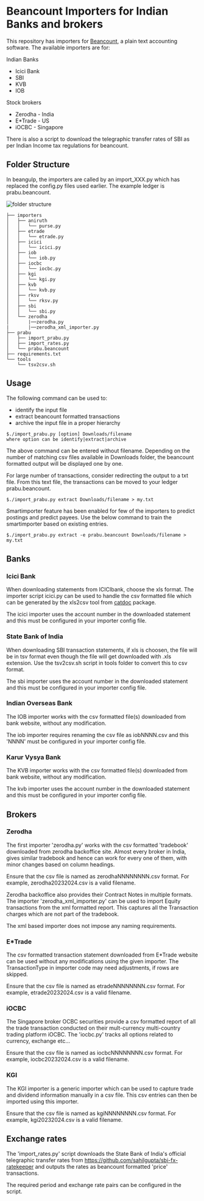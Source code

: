 #  Beancount Importers for Indian Banks and brokers

This repository has importers for
[Beancount](https://github.com/beancount/beancount), a plain text
accounting software. The available importers are for:

Indian Banks
 - Icici Bank
 - SBI
 - KVB
 - IOB

Stock brokers
- Zerodha - India
- E*Trade - US
- iOCBC - Singapore

There is also a script to download the telegraphic transfer rates of
SBI as per Indian Income tax regulations for beancount.

## Folder Structure

In beangulp, the importers are called by an import_XXX.py which has
replaced the config.py files used earlier. The example ledger is
prabu.beancount.

![folder
structure](https://github.com/prabusw/beancount-importer-zerodha/blob/master/folderstructure.png)

```
├── importers
│   ├── aniruth
│   │   └── purse.py
│   ├── etrade
│   │   └── etrade.py
│   ├── icici
│   │   └── icici.py
│   ├── iob
│   │   └── iob.py
│   ├── iocbc
│   │   └── iocbc.py
│   ├── kgi
│   │   └── kgi.py
│   ├── kvb
│   │   └── kvb.py
│   ├── rksv
│   │   └── rksv.py
│   ├── sbi
│   │   └── sbi.py
│   └── zerodha
│       |──zerodha.py
|       |──zerodha_xml_importer.py
├── prabu
│   ├── import_prabu.py
│   ├── import_rates.py
│   └── prabu.beancount
├── requirements.txt
└── tools
    └── tsv2csv.sh
```
## Usage

The following command can be used to:

- identify the input file
- extract beancount formatted transactions
- archive the input file in a proper hierarchy

```
$./import_prabu.py [option] Downloads/filename
where option can be identify|extract|archive
```

The above command can be entered without filename. Depending on the
number of matching csv files available in Downloads folder, the
beancount formatted output will be displayed one by one.

For large number of transactions, consider redirecting the output to a
txt file.  From this text file, the transactions can be moved to your
ledger prabu.beancount.

```
$./import_prabu.py extract Downloads/filename > my.txt
```

Smartimporter feature has been enabled for few of the importers to
predict postings and predict payees. Use the below command to train
the smartimporter based on existing entries.

```
$./import_prabu.py extract -e prabu.beancount Downloads/filename > my.txt
```

## Banks

### Icici Bank
When downloading statements from ICICIbank, choose the xls format.
The importer script icici.py can be used to handle the csv formatted
file which can be generated by the xls2csv tool from
[catdoc](https://www.wagner.pp.ru/~vitus/software/catdoc/) package.

The icici importer uses the account number in the downloaded statement and
this must be configured in your importer config file.


### State Bank of India
When downloading SBI transaction statements, if xls is choosen, the
file will be in tsv format even though the file will get downloaded
with .xls extension. Use the tsv2csv.sh script in tools folder to
convert this to csv format.

The sbi importer uses the account number in the downloaded statement and
this must be configured in your importer config file.


### Indian Overseas Bank
The IOB importer works with the csv formatted file(s) downloaded from
bank website, without any modification.

The iob importer requires renaming the csv file as iobNNNN.csv and
this 'NNNN' must be configured in your importer config file.


### Karur Vysya Bank
The KVB importer works with the csv formatted file(s) downloaded from
bank website, without any modification.

The kvb importer uses the account number in the downloaded statement and
this must be configured in your importer config file.


## Brokers

### Zerodha

The first importer 'zerodha.py' works with the csv formatted
'tradebook' downloaded from zerodha backoffice site. Almost every
broker in India, gives similar tradebook and hence can work for every
one of them, with minor changes based on column headings.

Ensure that the csv file is named as zerodhaNNNNNNNN.csv format. For
example, zerodha20232024.csv is a valid filename.

Zerodha backoffice also provides their Contract Notes in multiple
formats. The importer 'zerodha_xml_importer.py' can be used to import
Equity transactions from the xml formatted report. This captures all
the Transaction charges which are not part of the tradebook.

The xml based importer does not impose any naming requirements.

### E*Trade

The csv formatted transaction statement downloaded from E*Trade
website can be used without any modifications using the given
importer. The TransactionType in importer code may need adjustments,
if rows are skipped.

Ensure that the csv file is named as etradeNNNNNNNN.csv format. For
example, etrade20232024.csv is a valid filename.


### iOCBC

The Singapore broker OCBC securities provide a csv formatted report of
all the trade transaction conducted on their mult-currency
multi-country trading platform iOCBC. The 'iocbc.py' tracks all
options related to currency, exchange etc...

Ensure that the csv file is named as iocbcNNNNNNNN.csv format. For
example, iocbc20232024.csv is a valid filename.

### KGI

The KGI importer is a generic importer which can be used to capture
trade and dividend information manually in a csv file. This csv
entries can then be imported using this importer.

Ensure that the csv file is named as kgiNNNNNNNN.csv format. For
example, kgi20232024.csv is a valid filename.

## Exchange rates

The 'import_rates.py' script downloads the State Bank of India's
official telegraphic transfer rates from
https://github.com/sahilgupta/sbi-fx-ratekeeper and outputs the rates
as beancount formatted 'price' transactions.

The required period and exchange rate pairs can be configured in the
script.
